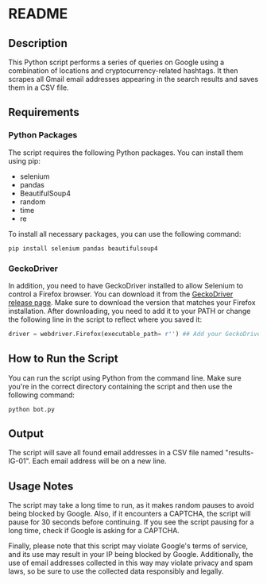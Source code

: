 # README

## Description
This Python script performs a series of queries on Google using a combination of locations and cryptocurrency-related hashtags. It then scrapes all Gmail email addresses appearing in the search results and saves them in a CSV file.

## Requirements

### Python Packages
The script requires the following Python packages. You can install them using pip:

- selenium
- pandas
- BeautifulSoup4
- random
- time
- re

To install all necessary packages, you can use the following command:

```shell
pip install selenium pandas beautifulsoup4
```

### GeckoDriver
In addition, you need to have GeckoDriver installed to allow Selenium to control a Firefox browser. You can download it from the [GeckoDriver release page](https://github.com/mozilla/geckodriver/releases). Make sure to download the version that matches your Firefox installation. After downloading, you need to add it to your PATH or change the following line in the script to reflect where you saved it:

```python
driver = webdriver.Firefox(executable_path= r'') ## Add your GeckoDriver path.
```

## How to Run the Script
You can run the script using Python from the command line. Make sure you're in the correct directory containing the script and then use the following command:

```shell
python bot.py
```

## Output
The script will save all found email addresses in a CSV file named "results-IG-01". Each email address will be on a new line. 

## Usage Notes
The script may take a long time to run, as it makes random pauses to avoid being blocked by Google. Also, if it encounters a CAPTCHA, the script will pause for 30 seconds before continuing. If you see the script pausing for a long time, check if Google is asking for a CAPTCHA.

Finally, please note that this script may violate Google's terms of service, and its use may result in your IP being blocked by Google. Additionally, the use of email addresses collected in this way may violate privacy and spam laws, so be sure to use the collected data responsibly and legally.